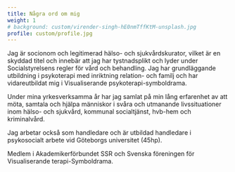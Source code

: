 ```yaml
---
title: Några ord om mig
weight: 1
# background: custom/virender-singh-hE0nmTffKtM-unsplash.jpg
profile: custom/profile.jpg
---
```


Jag är socionom och legitimerad hälso- och sjukvårdskurator, vilket är en skyddad titel och innebär att jag har tystnadsplikt och lyder under Socialstyrelsens regler för vård och behandling. Jag har grundläggande utbildning i psykoterapi med inriktning relation- och familj och har vidareutbildat mig i Visualiserande psykoterapi-symboldrama.

Under mina yrkesverksamma år har jag samlat på min lång erfarenhet av att möta, samtala och hjälpa människor i svåra och utmanande livssituationer inom hälso- och sjukvård, kommunal socialtjänst, hvb-hem och kriminalvård.

Jag arbetar också som handledare och är utbildad handledare i psykosocialt arbete vid Göteborgs universitet (45hp).

Medlem i Akademikerförbundet SSR och Svenska föreningen för Visualiserande terapi-Symboldrama.